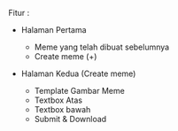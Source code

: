 Fitur :
  - Halaman Pertama
    - Meme yang telah dibuat sebelumnya
    - Create meme (+)
    
  - Halaman Kedua (Create meme)
    - Template Gambar Meme
    - Textbox Atas
    - Textbox bawah
    - Submit & Download
